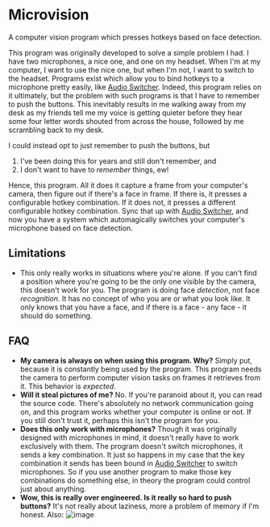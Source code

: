 # Microvision
 A computer vision program which presses hotkeys based on face detection.

 This program was originally developed to solve a simple problem I had. I have two microphones, a nice one, and one on my headset. When I'm at my computer, I want to use the nice one, but when I'm not, I want to switch to the headset. Programs exist which allow you to bind hotkeys to a microphone pretty easily, like [Audio Switcher](https://audioswit.ch/er). Indeed, this program relies on it ultimately, but the problem with such programs is that I have to remember to push the buttons. This inevitably results in me walking away from my desk as my friends tell me my voice is getting quieter before they hear some four letter words shouted from across the house, followed by me scrambling back to my desk.

 I could instead opt to just remember to push the buttons, but
 
 1. I've been doing this for years and still don't remember, and
 2. I don't want to have to *remember* things, ew!

 Hence, this program. All it does it capture a frame from your computer's camera, then figure out if there's a face in frame. If there is, it presses a configurable hotkey combination. If it does not, it presses a different configurable hotkey combination. Sync that up with [Audio Switcher](https://audioswit.ch/er), and now you have a system which automagically switches your computer's microphone based on face detection.

 ## Limitations
 * This only really works in situations where you're alone. If you can't find a position where you're going to be the only one visible by the camera, this doesn't work for you. The program is doing face *detection*, not face *recognition*. It has no concept of who you are or what you look like. It only knows that you have a face, and if there is a face - any face - it should do something.

 ## FAQ
 * **My camera is always on when using this program. Why?** Simply put, because it is constantly being used by the program. This program needs the camera to perform computer vision tasks on frames it retrieves from it. This behavior is *expected*. 
 * **Will it steal pictures of me?** No. If you're paranoid about it, you can read the source code. There's absolutely no network communication going on, and this program works whether your computer is online or not. If you still don't trust it, perhaps this isn't the program for you.
* **Does this only work with microphones?** Though it was originally designed with microphones in mind, it doesn't really have to work exclusively with them. The program doesn't switch microphones, it sends a key combination. It just so happens in my case that the key combination it sends has been bound in [Audio Switcher](https://audioswit.ch/er) to switch microphones. So if you use another program to make those key combinations do something else, in theory the program could control just about anything.
* **Wow, this is really over engineered. Is it really so hard to push buttons?** It's not really about laziness, more a problem of memory if I'm honest. Also:
![image](https://i.pinimg.com/originals/70/ff/69/70ff693a41dd29b71da8549d1a6a8d5f.png "I can do what I want")

